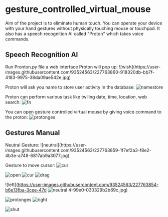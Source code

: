 # gesture_controlled_virtual_mouse
Aim of the project is to eliminate human touch. You can operate your device with your hand gestures without physically touching mouse or touchpad. It also has a speech recognition AI called "Proton" which takes voice commands.

<h2>Speech Recognition AI</h2>
Run Pronton.py file a web interface Proton will pop up:
![wish](https://user-images.githubusercontent.com/93524563/227763860-918320db-bb7f-4183-9975-38da09ae542e.jpg)

Proton will ask you name to store user activity in the database:
![namestore](https://user-images.githubusercontent.com/93524563/227763857-fb354c9e-0898-4913-ab29-3a5ae73084b7.jpg)

Proton can perform various task like twlling date, time, location, web search:
![fn](https://user-images.githubusercontent.com/93524563/227763853-974ef114-7f2a-40a4-9914-d2db0ab79e53.jpg)

You can open gesture controlled virtual mouse by giving voice command to the proton:
![protonges](https://user-images.githubusercontent.com/93524563/227763861-ceaaab7f-6ebb-488a-b246-0f3be1b47024.jpg)

<h2>Gestures Manual</h2>
Neutral Gesture:
![neutral](https://user-images.githubusercontent.com/93524563/227763859-1f7ef2a3-f8e2-4b3e-a748-6817ab9a3077.jpg)

Gesture to move cursor:
![cur](https://user-images.githubusercontent.com/93524563/227763848-fd3bfb8e-b14d-44e6-82e2-5fd06067e248.jpg)

![open](https://user-images.githubusercontent.com/93524563/227763847-7334ab7b-1eef-4e00-97b0-2cd0a647cb03.jpg)
![cur](https://user-images.githubusercontent.com/93524563/227763848-fd3bfb8e-b14d-44e6-82e2-5fd06067e248.jpg)
![drag](https://user-images.githubusercontent.com/93524563/227763851-8f9a9250-2642-46a6-ab53-42a068c370b2.jpg)

![left](https://user-images.githubusercontent.com/93524563/227763854-b6e13fba-3cee-47d
![neutral](https://user-images.githubusercontent.com/93524563/227763859-1f7ef2a3-f8e2-4b3e-a748-6817ab9a3077.jpg)
4-99e0-030329b2b69c.jpg)


![protonges](https://user-images.githubusercontent.com/93524563/227763861-ceaaab7f-6ebb-488a-b246-0f3be1b47024.jpg)
![right](https://user-images.githubusercontent.com/93524563/227763863-70d470eb-b28d-46a3-aba3-6364a709598d.jpg)

![shut](https://user-images.githubusercontent.com/93524563/227763867-d00aec01-ecd5-4454-9295-7576cb9c8908.jpg)
